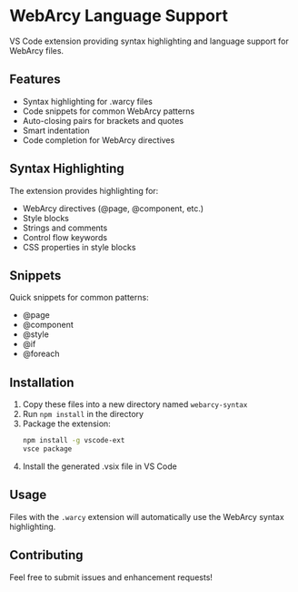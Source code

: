 # WebArcy Language Support

VS Code extension providing syntax highlighting and language support for WebArcy files.

## Features

- Syntax highlighting for .warcy files
- Code snippets for common WebArcy patterns
- Auto-closing pairs for brackets and quotes
- Smart indentation
- Code completion for WebArcy directives

## Syntax Highlighting

The extension provides highlighting for:
- WebArcy directives (@page, @component, etc.)
- Style blocks
- Strings and comments
- Control flow keywords
- CSS properties in style blocks

## Snippets

Quick snippets for common patterns:
- @page
- @component
- @style
- @if
- @foreach

## Installation

1. Copy these files into a new directory named `webarcy-syntax`
2. Run `npm install` in the directory
3. Package the extension:
   ```bash
   npm install -g vscode-ext
   vsce package
   ```
4. Install the generated .vsix file in VS Code

## Usage

Files with the `.warcy` extension will automatically use the WebArcy syntax highlighting.

## Contributing

Feel free to submit issues and enhancement requests! 